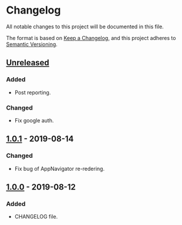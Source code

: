 # Changelog
All notable changes to this project will be documented in this file.

The format is based on [Keep a Changelog](https://keepachangelog.com/en/1.0.0/),
and this project adheres to [Semantic Versioning](https://semver.org/spec/v2.0.0.html).

## [Unreleased]
### Added
- Post reporting.

### Changed
- Fix google auth.

## [1.0.1] - 2019-08-14
### Changed
- Fix bug of AppNavigator re-redering.

## [1.0.0] - 2019-08-12
### Added
- CHANGELOG file.

[Unreleased]: https://github.com/ccmikechen/Birdiy-app/compare/v1.0.1...HEAD
[1.0.1]: https://github.com/ccmikechen/Birdiy-app/releases/tag/v1.0.1
[1.0.0]: https://github.com/ccmikechen/Birdiy-app/releases/tag/v1.0.0

